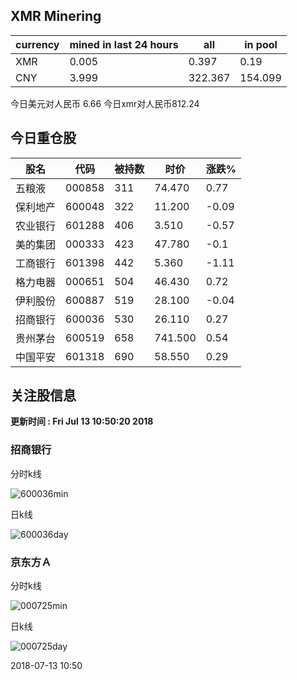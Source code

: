 ## XMR Minering

|currency|mined in last 24 hours|all|in pool|
|---|---|---|---|
|XMR|0.005|0.397|0.19|
|CNY|3.999|322.367|154.099|

今日美元对人民币 6.66	今日xmr对人民币812.24


## 今日重仓股 

|股名|代码|被持数|时价|涨跌%|
|---|---|---|---|---|
|五粮液|000858|311|74.470|0.77|
|保利地产|600048|322|11.200|-0.09|
|农业银行|601288|406|3.510|-0.57|
|美的集团|000333|423|47.780|-0.1|
|工商银行|601398|442|5.360|-1.11|
|格力电器|000651|504|46.430|0.72|
|伊利股份|600887|519|28.100|-0.04|
|招商银行|600036|530|26.110|0.27|
|贵州茅台|600519|658|741.500|0.54|
|中国平安|601318|690|58.550|0.29|

## 关注股信息
**更新时间 : Fri Jul 13 10:50:20 2018**
### 招商银行 
分时k线

![600036min](http://image.sinajs.cn/newchart/min/n/sh600036.gif)

日k线

![600036day](http://image.sinajs.cn/newchart/daily/n/sh600036.gif)

### 京东方Ａ 
分时k线

![000725min](http://image.sinajs.cn/newchart/min/n/sz000725.gif)

日k线

![000725day](http://image.sinajs.cn/newchart/daily/n/sz000725.gif)

2018-07-13 10:50